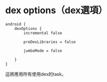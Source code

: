 # dex options（dex選項）

    android {
        dexOptions {
            incremental false

            preDexLibraries = false

            jumboMode = false

        }
    }

這將應用所有使用dex的task。

